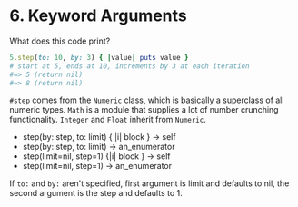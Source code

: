 # 6. Keyword Arguments

What does this code print?

```ruby
5.step(to: 10, by: 3) { |value| puts value }
# start at 5, ends at 10, increments by 3 at each iteration
#=> 5 (return nil)
#=> 8 (return nil)
```

`#step` comes from the `Numeric` class, which is basically a superclass of all numeric types. `Math` is a module that supplies a lot of number crunching functionality. `Integer` and `Float` inherit from `Numeric`.

- step(by: step, to: limit) { |i| block } → self
- step(by: step, to: limit) → an_enumerator
- step(limit=nil, step=1) {|i| block } → self
- step(limit=nil, step=1) → an_enumerator

If `to:` and `by:` aren't specified, first argument is limit and defaults to nil, the second argument is the step and defaults to 1.

